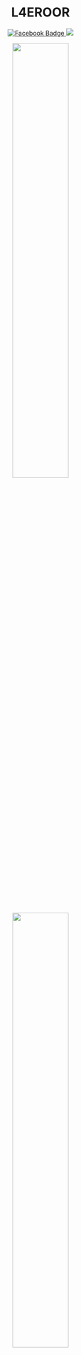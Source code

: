 <h1 align="center"> L4EROOR </h1>
<p align="center">
  <a href="https://www.facebook.com/L4EROOR" target"_blank">
      <img src="https://img.shields.io/badge/Facebook-blue?style=for-the-badge&logo=facebook&logoColor=white" alt="Facebook Badge"/>
    </a>
  <a href="https://t.me/L4EROOR"><img src="https://img.shields.io/badge/telegram-0088CC.svg?style=for-the-badge&logo=telegram&logoColor=white"/></a>
  
</p>

<p align = "center">
  <img src = "https://github-readme-stats.vercel.app/api?username=Kmb-id&show_icons=true&theme=bear" width = 50%>
  <img src = "https://github-readme-streak-stats.herokuapp.com?user=Kmb-id&theme=dark&hide_border=true" width = 50%>
</p>

